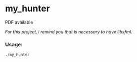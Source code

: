 # my_hunter
PDF available

_For this project, i remind you that is necessary to have libsfml._
### Usage:
    ./my_hunter

